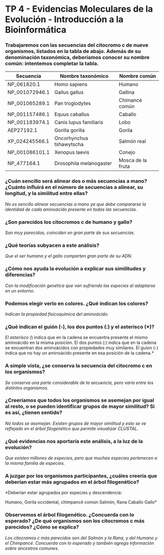 # TP 4 - Evidencias Moleculares de la Evolución - Introducción a la Bioinformática

### Trabajaremos con las secuencias del citocromo c de nueve organismos, listados en la tabla de abajo. Además de su denominación taxonómica, deberíamos conocer su nombre común: intentemos completar la tabla.

| Secuencia      | Nombre taxonómico        | Nombre común        |
|----------------|--------------------------|---------------------|
| NP_061820.1    | Homo sapiens             | Humano              |
| NP_001072946.1 | Gallus gallus            | Gallina             |
| NP_001065289.1 | Pan troglodytes          | Chimancé común      |
| NP_001157486.1 | Equus caballus           | Caballo             |
| NP_001183974.1 | Canis lupus familiaris   | Lobo                |
| AEP27192.1     | Gorilla gorilla          | Gorila              |
| XP_024245566.1 | Oncorhynchus tshawytscha | Salmón real         |
| NP_001086101.1 | Xenopus laevis           | Conejo              |
| NP_477164.1    | Drosophila melanogaster  | Mosca de la fruta   |

### ¿Cuán sencillo será alinear dos o más secuencias a mano? ¿Cuánto influirá en el número de secuencias a alinear, su longitud, y la similitud entre ellas?

*No es sencillo alinear secuencias a mano ya que debe compararse la identidad de cada aminoácido presente en todas las secuencias.*

### ¿Son parecidos los citocromos c de humano y gallo?

*Son muy parecidos, coinciden en gran parte de sus secuencias.*

### ¿Qué teorías subyacen a este análisis?

*Que el ser humano y el gallo comparten gran parte de su ADN.*

### ¿Cómo nos ayuda la evolución a explicar sus similitudes y diferencias?

*Con la modificación genética que van sufriendo las especies al adaptarse en un entorno.*

### Podemos elegir verlo en colores. ¿Qué indican los colores?

*Indican la propiedad fisicoquímica del aminoácido.*

### ¿Qué indican el guión (-), los dos puntos (:) y el asterisco (*)?

*El asterisco (*) indica que en la cadena se encuentra presente el mismo aminoácido en la misma posición. El dos puntos (:) indica que en la cadena se encuentran dos aminoácidos con propiedades muy similares. El guion (-) indica que no hay un aminoácido presente en esa posición de la cadena.*

### A simple vista, ¿se conserva la secuencia del citocromo c en los organismos?

*Se conserva una parte considerable de la secuencia, pero varía entre los distintos organismos.*

### ¿Creeríamos que todos los organismos se asemejan por igual al resto, o se pueden identificar grupos de mayor similitud? Si es así, ¿tienen sentido? 

*No todos se asemejan. Existen grupos de mayor similitud y esto se ve reflejado en el árbol filogenético que permite visualizar CLUSTAL.*

### ¿Qué evidencias nos aportaría este análisis, a la luz de la evolución?

*Que existen millones de especies, pero que muchas especies pertenecen a la misma familia de especies.*

### A juzgar por los organismos participantes, ¿cuáles creería que deberían estar más agrupados en el árbol filogenético?

*Deberían estar agrupados por especies y descendencia:

Humano, Gorila occidental, chimpancé común
Salmón, Rana
Caballo
Gallo*

### Observemos el árbol filogenético. ¿Concuerda con lo esperado? ¿De qué organismos son los citocromos c más parecidos? ¿Cómo se explica?

*Los citocromos c más parecidos son del Salmón y la Rana, y del Humano y el Chimpancé. Concuerda con lo esperado y también agrega información sobre ancestros comunes.*